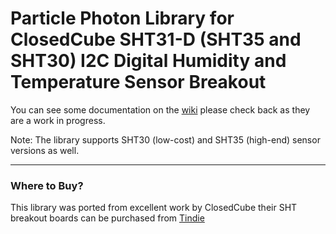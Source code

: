 Particle Photon Library for
ClosedCube SHT31-D (SHT35 and SHT30) I2C Digital Humidity and Temperature Sensor Breakout
=====================================================================================================

You can see some documentation on the [wiki](https://github.com/hawesg/SHT31D_Particle_Photon_ClosedCube/wiki) please check back as they are a work in progress.

Note: The library supports SHT30 (low-cost) and SHT35 (high-end) sensor versions as well.

---
### Where to Buy?
This library was ported from excellent work by ClosedCube their SHT breakout boards can be purchased from
<a href="https://www.tindie.com/stores/closedcube/?ref=offsite_badges&utm_source=sellers_closedcube&utm_medium=badges&utm_campaign=badge_medium">Tindie</a>
